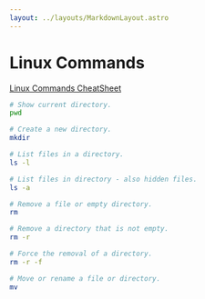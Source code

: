 ```yaml
---
layout: ../layouts/MarkdownLayout.astro
---
```



# Linux Commands

[Linux Commands CheatSheet](https://phoenixnap.com/kb/linux-commands-cheat-sheet)

```bash
# Show current directory.
pwd

# Create a new directory.
mkdir

# List files in a directory.
ls -l

# List files in directory - also hidden files.
ls -a

# Remove a file or empty directory.
rm

# Remove a directory that is not empty.
rm -r

# Force the removal of a directory.
rm -r -f

# Move or rename a file or directory.
mv
```


